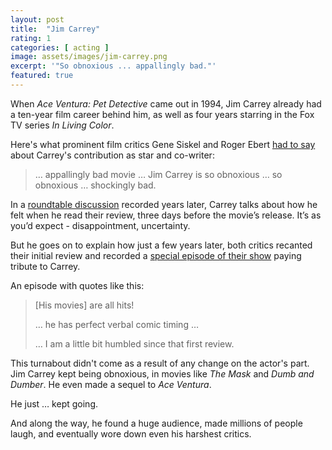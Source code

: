 ```yaml
---
layout: post
title:  "Jim Carrey"
rating: 1
categories: [ acting ]
image: assets/images/jim-carrey.png
excerpt: '"So obnoxious ... appallingly bad."'
featured: true
---
```


When _Ace Ventura: Pet Detective_ came out in 1994, Jim Carrey already had a ten-year film career behind him, as well as four years starring in the Fox TV series _In Living Color_.

Here's what prominent film critics Gene Siskel and Roger Ebert [had to say](https://siskelebert.org/?p=5206) about Carrey's contribution as star and co-writer:

> … appallingly bad movie … Jim Carrey is so obnoxious … so obnoxious … shockingly bad.

In a [roundtable discussion](https://youtu.be/yz0bjLk9rUo?t=1892) recorded years later, Carrey talks about how he felt when he read their review, three days before the movie’s release. It’s as you’d expect - disappointment, uncertainty.

But he goes on to explain how just a few years later, both critics recanted their initial review and recorded a [special episode of their show](https://www.youtube.com/watch?v=YF8nKGlTb7c) paying tribute to Carrey.

An episode with quotes like this:

> [His movies] are all hits!
>
> … he has perfect verbal comic timing …
>
> … I am a little bit humbled since that first review.

This turnabout didn't come as a result of any change on the actor's part. Jim Carrey kept being obnoxious, in movies like _The Mask_ and _Dumb and Dumber_. He even made a sequel to _Ace Ventura_.

He just … kept going.

And along the way, he found a huge audience, made millions of people laugh, and eventually wore down even his harshest critics.

